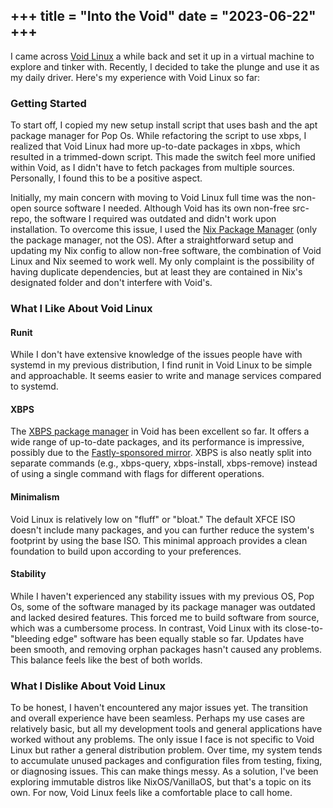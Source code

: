 +++
title = "Into the Void"
date = "2023-06-22"
+++
---

I came across [Void Linux](https://voidlinux.org/) a while back and set it up in a virtual machine to explore and tinker with. Recently, I decided to take the plunge and use it as my daily driver. Here's my experience with Void Linux so far:

### Getting Started

To start off, I copied my new setup install script that uses bash and the apt package manager for Pop Os. While refactoring the script to use xbps, I realized that Void Linux had more up-to-date packages in xbps, which resulted in a trimmed-down script. This made the switch feel more unified within Void, as I didn't have to fetch packages from multiple sources. Personally, I found this to be a positive aspect.

Initially, my main concern with moving to Void Linux full time was the non-open source software I needed. Although Void has its own non-free src-repo, the software I required was outdated and didn't work upon installation. To overcome this issue, I used the [Nix Package Manager](https://nixos.org/) (only the package manager, not the OS). After a straightforward setup and updating my Nix config to allow non-free software, the combination of Void Linux and Nix seemed to work well. My only complaint is the possibility of having duplicate dependencies, but at least they are contained in Nix's designated folder and don't interfere with Void's.

### What I Like About Void Linux

#### Runit

While I don't have extensive knowledge of the issues people have with systemd in my previous distribution, I find runit in Void Linux to be simple and approachable. It seems easier to write and manage services compared to systemd.

#### XBPS

The [XBPS package manager](https://github.com/void-linux/xbps) in Void has been excellent so far. It offers a wide range of up-to-date packages, and its performance is impressive, possibly due to the [Fastly-sponsored mirror](https://voidlinux.org/news/2023/01/fastly-fast-forward.html). XBPS is also neatly split into separate commands (e.g., xbps-query, xbps-install, xbps-remove) instead of using a single command with flags for different operations.

#### Minimalism

Void Linux is relatively low on "fluff" or "bloat." The default XFCE ISO doesn't include many packages, and you can further reduce the system's footprint by using the base ISO. This minimal approach provides a clean foundation to build upon according to your preferences.

#### Stability

While I haven't experienced any stability issues with my previous OS, Pop Os, some of the software managed by its package manager was outdated and lacked desired features. This forced me to build software from source, which was a cumbersome process. In contrast, Void Linux with its close-to-"bleeding edge" software has been equally stable so far. Updates have been smooth, and removing orphan packages hasn't caused any problems. This balance feels like the best of both worlds.

### What I Dislike About Void Linux

To be honest, I haven't encountered any major issues yet. The transition and overall experience have been seamless. Perhaps my use cases are relatively basic, but all my development tools and general applications have worked without any problems. The only issue I face is not specific to Void Linux but rather a general distribution problem. Over time, my system tends to accumulate unused packages and configuration files from testing, fixing, or diagnosing issues. This can make things messy. As a solution, I've been exploring immutable distros like NixOS/VanillaOS, but that's a topic on its own. For now, Void Linux feels like a comfortable place to call home.
